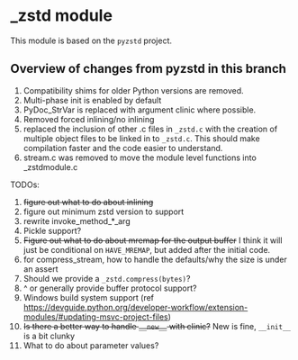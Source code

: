 # _zstd module

This module is based on the `pyzstd` project.

## Overview of changes from pyzstd in this branch

1. Compatibility shims for older Python versions are removed.
2. Multi-phase init is enabled by default
3. PyDoc_StrVar is replaced with argument clinic where possible.
4. Removed forced inlining/no inlining
5. replaced the inclusion of other .c files in `_zstd.c` with the creation of multiple object files to be linked in to `_zstd.c`. This should make compilation faster and the code easier to understand.
6. stream.c was removed to move the module level functions into _zstdmodule.c


TODOs:
1. ~~figure out what to do about inlining~~
2. figure out minimum zstd version to support
3. rewrite invoke_method_*_arg
4. Pickle support?
5. ~~Figure out what to do about mremap for the output buffer~~ I think it will just be conditional on `HAVE_MREMAP`, but added after the initial code.
6. for compress_stream, how to handle the defaults/why the size is under an assert
7. Should we provide a `_zstd.compress(bytes)`?
8. ^ or generally provide buffer protocol support?
9. Windows build system support (ref https://devguide.python.org/developer-workflow/extension-modules/#updating-msvc-project-files)
10. ~~Is there a better way to handle `__new__` with clinic?~~ New is fine, `__init__` is a bit clunky
11. What to do about parameter values?
